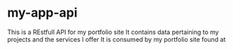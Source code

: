 # my-app-api
This is a REstfull API for my portfolio site
It contains data pertaining to my projects and the services I offer
It is consumed by my portfolio site found at
